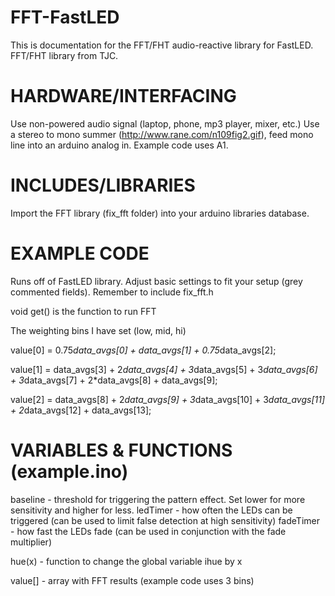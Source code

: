 FFT-FastLED
===========

This is documentation for the FFT/FHT audio-reactive library for FastLED.
FFT/FHT library from TJC.

HARDWARE/INTERFACING
====================

Use non-powered audio signal (laptop, phone, mp3 player, mixer, etc.)
Use a stereo to mono summer (http://www.rane.com/n109fig2.gif), feed mono line into an arduino analog in. Example code uses A1.

INCLUDES/LIBRARIES
==================

Import the FFT library (fix_fft folder) into your arduino libraries database.

EXAMPLE CODE
============

Runs off of FastLED library. Adjust basic settings to fit your setup (grey commented fields).
Remember to include fix_fft.h

void get() is the function to run FFT

The weighting bins I have set (low, mid, hi)

value[0] = 0.75*data_avgs[0] + data_avgs[1] + 0.75*data_avgs[2];

value[1] = data_avgs[3] + 2*data_avgs[4] + 3*data_avgs[5] + 3*data_avgs[6] + 3*data_avgs[7] + 2*data_avgs[8] + data_avgs[9];

value[2] = data_avgs[8] + 2*data_avgs[9] + 3*data_avgs[10] + 3*data_avgs[11] + 2*data_avgs[12] + data_avgs[13];

VARIABLES & FUNCTIONS (example.ino)
=======================

baseline - threshold for triggering the pattern effect. Set lower for more sensitivity and higher for less.
ledTimer - how often the LEDs can be triggered (can be used to limit false detection at high sensitivity)
fadeTimer - how fast the LEDs fade (can be used in conjunction with the fade multiplier)

hue(x) - function to change the global variable ihue by x

value[] - array with FFT results (example code uses 3 bins)
